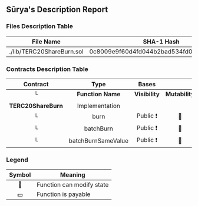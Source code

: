 ## Sūrya's Description Report

### Files Description Table


|  File Name  |  SHA-1 Hash  |
|-------------|--------------|
| ./lib/TERC20ShareBurn.sol | 0c8009e9f60d4fd044b2bad534fd0c7d3529c731 |


### Contracts Description Table


|  Contract  |         Type        |       Bases      |                  |                 |
|:----------:|:-------------------:|:----------------:|:----------------:|:---------------:|
|     └      |  **Function Name**  |  **Visibility**  |  **Mutability**  |  **Modifiers**  |
||||||
| **TERC20ShareBurn** | Implementation |  |||
| └ | burn | Public ❗️ | 🛑  |NO❗️ |
| └ | batchBurn | Public ❗️ | 🛑  |NO❗️ |
| └ | batchBurnSameValue | Public ❗️ | 🛑  |NO❗️ |


### Legend

|  Symbol  |  Meaning  |
|:--------:|-----------|
|    🛑    | Function can modify state |
|    💵    | Function is payable |
